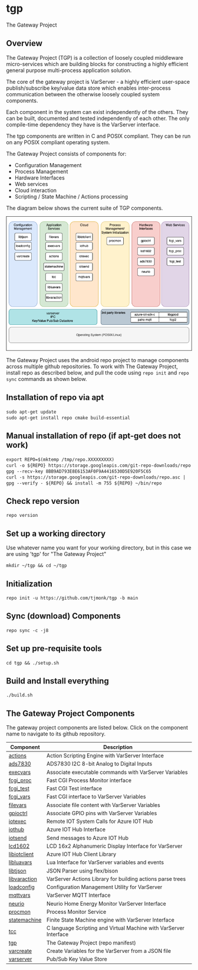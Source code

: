 # tgp
The Gateway Project

## Overview

The Gateway Project (TGP) is a collection of loosely coupled middleware
micro-services which are building blocks for constructing a highly efficient
general purpose multi-process application solution.

The core of the gateway project is VarServer - a highly efficient
user-space publish/subscribe key/value data store which enables inter-process
communication between the otherwise loosely coupled system components.

Each component in the system can exist independently of the others. They
can be built, documented and tested independently of each other.  The only
compile-time dependency they have is the VarServer interface.

The tgp components are written in C and POSIX compliant.  They can be run
on any POSIX compliant operating system.

The Gateway Project consists of components for:

- Configuration Management
- Process Management
- Hardware Interfaces
- Web services
- Cloud interaction
- Scripting / State Machine / Actions processing

The diagram below shows the current suite of TGP components.

![tgp-components](tgp-components.png)

The Gateway Project uses the android repo project to manage
components across multiple github repositories.  To work with The
Gateway Project, install repo as described below, and pull the
code using `repo init` and `repo sync` commands as shown below.

## Installation of repo via apt

```
sudo apt-get update
sudo apt-get install repo cmake build-essential
```

## Manual installation of repo (if apt-get does not work)

```
export REPO=$(mktemp /tmp/repo.XXXXXXXXX)
curl -o ${REPO} https://storage.googleapis.com/git-repo-downloads/repo
gpg --recv-key 8BB9AD793E8E6153AF0F9A4416530D5E920F5C65
curl -s https://storage.googleapis.com/git-repo-downloads/repo.asc | gpg --verify - ${REPO} && install -m 755 ${REPO} ~/bin/repo
```

## Check repo version

```
repo version
```

## Set up a working directory

Use whatever name you want for your working directory, but in this case
we are using 'tgp' for "The Gateway Project"

```
mkdir ~/tgp && cd ~/tgp
```

## Initialization

```
repo init -u https://github.com/tjmonk/tgp -b main
```

## Sync (download) Components

```
repo sync -c -j8
```

## Set up pre-requisite tools

```
cd tgp && ./setup.sh
```

## Build and Install everything

```
./build.sh
```

## The Gateway Project Components

The gateway project components are listed below. Click on the component name
to navigate to its github repository.

| Component | Description |
|---|---|
| [actions](https://github.com/tjmonk/actions) | Action Scripting Engine with VarServer Interface |
| [ads7830](https://github.com/tjmonk/ads7830) | ADS7830 I2C 8-bit Analog to Digital Inputs |
| [execvars](https://github.com/tjmonk/execvars) | Associate executable commands with VarServer Variables |
| [fcgi_proc](https://github.com/tjmonk/fcgi_proc) | Fast CGI Process Monitor interface |
| [fcgi_test](https://github.com/tjmonk/fcgi_test) | Fast CGI Test interface |
| [fcgi_vars](https://github.com/tjmonk/fcgi_vars) | Fast CGI interface to VarServer Variables |
| [filevars](https://github.com/tjmonk/filevars) | Associate file content with VarServer Variables |
| [gpioctrl](https://github.com/tjmonk/gpioctrl) | Associate GPIO pins with VarServer Variables |
| [iotexec](https://github.com/tjmonk/iotexec) | Remote IOT System Calls for Azure IOT Hub |
| [iothub](https://github.com/tjmonk/iothub) | Azure IOT Hub Interface |
| [iotsend](https://github.com/tjmonk/iotsend) | Send messages to Azure IOT Hub |
| [lcd1602](https://github.com/tjmonk/lcd1602) | LCD 16x2 Alphanumeric Display Interface for VarServer |
| [libiotclient](https://github.com/tjmonk/libiotclient) | Azure IOT Hub Client Library |
| [libluavars](https://github.com/tjmonk/libluavars) | Lua Interface for VarServer variables and events |
| [libtjson](https://github.com/tjmonk/libtjson) | JSON Parser using flex/bison |
| [libvaraction](https://github.com/tjmonk/libvaraction) | VarServer Actions Library for building actions parse trees |
| [loadconfig](https://github.com/tjmonk/loadconfig) | Configuration Management Utility for VarServer |
| [mqttvars](https://github.com/tjmonk/mqttvars) | VarServer MQTT Interface |
| [neurio](https://github.com/tjmonk/neurio) | Neurio Home Energy Monitor VarServer Interface |
| [procmon](https://github.com/tjmonk/procmon) | Process Monitor Service |
| [statemachine](https://github.com/tjmonk/statemachine) | Finite State Machine engine with VarServer Interface |
| [tcc](https://github.com/tjmonk/tcc) | C language Scripting and Virtual Machine with VarServer Interface |
| [tgp](https://github.com/tjmonk/tgp) | The Gateway Project (repo manifest) |
| [varcreate](https://github.com/tjmonk/varcreate) | Create Variables for the VarServer from a JSON file |
| [varserver](https://github.com/tjmonk/varserver) | Pub/Sub Key Value Store |


